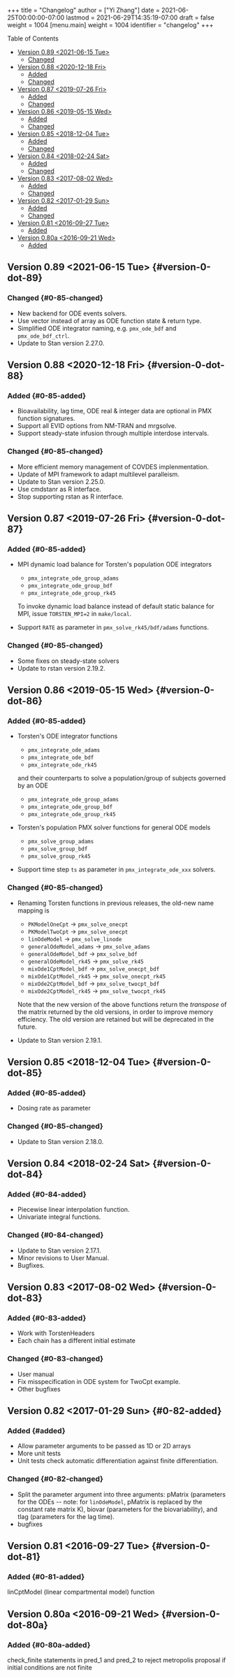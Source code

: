 +++
title = "Changelog"
author = ["Yi Zhang"]
date = 2021-06-25T00:00:00-07:00
lastmod = 2021-06-29T14:35:19-07:00
draft = false
weight = 1004
[menu.main]
  weight = 1004
  identifier = "changelog"
+++

<div class="ox-hugo-toc toc">
<div></div>

<div class="heading">Table of Contents</div>

- [Version 0.89 <span class="timestamp-wrapper"><span class="timestamp">&lt;2021-06-15 Tue&gt;</span></span>](#version-0-dot-89)
    - [Changed](#0-85-changed)
- [Version 0.88 <span class="timestamp-wrapper"><span class="timestamp">&lt;2020-12-18 Fri&gt;</span></span>](#version-0-dot-88)
    - [Added](#0-85-added)
    - [Changed](#0-85-changed)
- [Version 0.87 <span class="timestamp-wrapper"><span class="timestamp">&lt;2019-07-26 Fri&gt;</span></span>](#version-0-dot-87)
    - [Added](#0-85-added)
    - [Changed](#0-85-changed)
- [Version 0.86 <span class="timestamp-wrapper"><span class="timestamp">&lt;2019-05-15 Wed&gt;</span></span>](#version-0-dot-86)
    - [Added](#0-85-added)
    - [Changed](#0-85-changed)
- [Version 0.85 <span class="timestamp-wrapper"><span class="timestamp">&lt;2018-12-04 Tue&gt;</span></span>](#version-0-dot-85)
    - [Added](#0-85-added)
    - [Changed](#0-85-changed)
- [Version 0.84 <span class="timestamp-wrapper"><span class="timestamp">&lt;2018-02-24 Sat&gt;</span></span>](#version-0-dot-84)
    - [Added](#0-84-added)
    - [Changed](#0-84-changed)
- [Version 0.83 <span class="timestamp-wrapper"><span class="timestamp">&lt;2017-08-02 Wed&gt;</span></span>](#version-0-dot-83)
    - [Added](#0-83-added)
    - [Changed](#0-83-changed)
- [Version 0.82 <span class="timestamp-wrapper"><span class="timestamp">&lt;2017-01-29 Sun&gt;</span></span>](#0-82-added)
    - [Added](#added)
    - [Changed](#0-82-changed)
- [Version 0.81 <span class="timestamp-wrapper"><span class="timestamp">&lt;2016-09-27 Tue&gt;</span></span>](#version-0-dot-81)
    - [Added](#0-81-added)
- [Version 0.80a <span class="timestamp-wrapper"><span class="timestamp">&lt;2016-09-21 Wed&gt;</span></span>](#version-0-dot-80a)
    - [Added](#0-80a-added)

</div>
<!--endtoc-->


## Version 0.89 <span class="timestamp-wrapper"><span class="timestamp">&lt;2021-06-15 Tue&gt;</span></span> {#version-0-dot-89}


### Changed {#0-85-changed}

-   New backend for ODE events solvers.
-   Use vector instead of array as ODE function state & return type.
-   Simplified ODE integrator naming,
    e.g. `pmx_ode_bdf` and  `pmx_ode_bdf_ctrl`.
-   Update to Stan version 2.27.0.


## Version 0.88 <span class="timestamp-wrapper"><span class="timestamp">&lt;2020-12-18 Fri&gt;</span></span> {#version-0-dot-88}


### Added {#0-85-added}

-   Bioavailability, lag time, ODE real & integer data are optional in PMX function signatures.
-   Support all EVID options from NM-TRAN and mrgsolve.
-   Support steady-state infusion through multiple interdose intervals.


### Changed {#0-85-changed}

-   More efficient memory management of COVDES implenmentation.
-   Update of MPI framework to adapt multilevel paralleism.
-   Update to Stan version 2.25.0.
-   Use cmdstanr as R interface.
-   Stop supporting rstan as R interface.


## Version 0.87 <span class="timestamp-wrapper"><span class="timestamp">&lt;2019-07-26 Fri&gt;</span></span> {#version-0-dot-87}


### Added {#0-85-added}

-   MPI dynamic load balance for Torsten's population ODE integrators

    -   `pmx_integrate_ode_group_adams`
    -   `pmx_integrate_ode_group_bdf`
    -   `pmx_integrate_ode_group_rk45`

    To invoke dynamic load balance instead of default static
    balance for MPI, issue `TORSTEN_MPI=2` in `make/local`.
-   Support `RATE` as parameter in `pmx_solve_rk45/bdf/adams`
    functions.


### Changed {#0-85-changed}

-   Some fixes on steady-state solvers
-   Update to rstan version 2.19.2.


## Version 0.86 <span class="timestamp-wrapper"><span class="timestamp">&lt;2019-05-15 Wed&gt;</span></span> {#version-0-dot-86}


### Added {#0-85-added}

-   Torsten's ODE integrator functions

    -   `pmx_integrate_ode_adams`
    -   `pmx_integrate_ode_bdf`
    -   `pmx_integrate_ode_rk45`

    and their counterparts to solve a population/group of
    subjects governed by an ODE

    -   `pmx_integrate_ode_group_adams`
    -   `pmx_integrate_ode_group_bdf`
    -   `pmx_integrate_ode_group_rk45`
-   Torsten's population PMX solver functions for general
    ODE models
    -   `pmx_solve_group_adams`
    -   `pmx_solve_group_bdf`
    -   `pmx_solve_group_rk45`
-   Support time step `ts` as parameter in `pmx_integrate_ode_xxx`
    solvers.


### Changed {#0-85-changed}

-   Renaming Torsten functions in previous releases, the
    old-new name mapping is

    -   `PKModelOneCpt` &rarr; `pmx_solve_onecpt`
    -   `PKModelTwoCpt` &rarr; `pmx_solve_onecpt`
    -   `linOdeModel` &rarr; `pmx_solve_linode`
    -   `generalOdeModel_adams` &rarr; `pmx_solve_adams`
    -   `generalOdeModel_bdf` &rarr; `pmx_solve_bdf`
    -   `generalOdeModel_rk45` &rarr; `pmx_solve_rk45`
    -   `mixOde1CptModel_bdf` &rarr; `pmx_solve_onecpt_bdf`
    -   `mixOde1CptModel_rk45` &rarr; `pmx_solve_onecpt_rk45`
    -   `mixOde2CptModel_bdf` &rarr; `pmx_solve_twocpt_bdf`
    -   `mixOde2CptModel_rk45` &rarr; `pmx_solve_twocpt_rk45`

    Note that the new version of the above functions return
    the _transpose_ of the matrix returned by the old
    versions, in order to improve memory efficiency. The old version are retained but will be
    deprecated in the future.
-   Update to Stan version 2.19.1.


## Version 0.85 <span class="timestamp-wrapper"><span class="timestamp">&lt;2018-12-04 Tue&gt;</span></span> {#version-0-dot-85}


### Added {#0-85-added}

-   Dosing rate as parameter


### Changed {#0-85-changed}

-   Update to Stan version 2.18.0.


## Version 0.84 <span class="timestamp-wrapper"><span class="timestamp">&lt;2018-02-24 Sat&gt;</span></span> {#version-0-dot-84}


### Added {#0-84-added}

-   Piecewise linear interpolation function.
-   Univariate integral functions.


### Changed {#0-84-changed}

-   Update to Stan version 2.17.1.
-   Minor revisions to User Manual.
-   Bugfixes.


## Version 0.83 <span class="timestamp-wrapper"><span class="timestamp">&lt;2017-08-02 Wed&gt;</span></span> {#version-0-dot-83}


### Added {#0-83-added}

-   Work with TorstenHeaders
-   Each chain has a different initial estimate


### Changed {#0-83-changed}

-   User manual
-   Fix misspecification in ODE system for TwoCpt example.
-   Other bugfixes


## Version 0.82 <span class="timestamp-wrapper"><span class="timestamp">&lt;2017-01-29 Sun&gt;</span></span> {#0-82-added}


### Added {#added}

-   Allow parameter arguments to be passed as 1D or 2D arrays
-   More unit tests
-   Unit tests check automatic differentiation against finite differentiation.


### Changed {#0-82-changed}

-   Split the parameter argument into three arguments: pMatrix
    (parameters for the ODEs -- note: for `linOdeModel`, pMatrix
    is replaced by the constant rate matrix K), biovar
    (parameters for the biovariability), and tlag (parameters
    for the lag time).
-   bugfixes


## Version 0.81 <span class="timestamp-wrapper"><span class="timestamp">&lt;2016-09-27 Tue&gt;</span></span> {#version-0-dot-81}


### Added {#0-81-added}

linCptModel (linear compartmental model) function


## Version 0.80a <span class="timestamp-wrapper"><span class="timestamp">&lt;2016-09-21 Wed&gt;</span></span> {#version-0-dot-80a}


### Added {#0-80a-added}

check_finite statements in pred_1 and pred_2 to reject metropolis proposal if initial conditions are not finite
